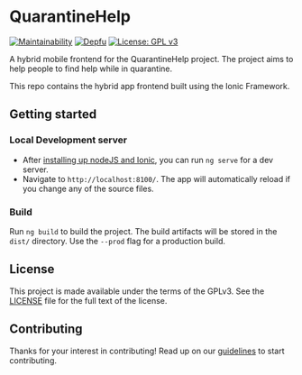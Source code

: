 # QuarantineHelp
[![Maintainability](https://api.codeclimate.com/v1/badges/16dd5e6b09dc22885e35/maintainability)](https://codeclimate.com/github/Quarantined-Help/quarantined-hybrid-app/maintainability)
[![Depfu](https://badges.depfu.com/badges/8bf41f1c7aea414b96f712e8d77f86be/count.svg)](https://depfu.com/github/Quarantined-Help/quarantined-hybrid-app?project_id=11656)
[![License: GPL v3](https://img.shields.io/badge/License-GPL%20v3-blue.svg)](https://www.gnu.org/licenses/gpl-3.0)


A hybrid mobile frontend for the QuarantineHelp project. The project aims to help people to find help while in quarantine. 

This repo contains the hybrid app frontend built using the Ionic Framework. 

## Getting started
### Local Development server

* After [installing up nodeJS and Ionic](https://ionicframework.com/docs/installation/cli), you can run `ng serve` for a dev server. 
* Navigate to `http://localhost:8100/`. The app will automatically reload if you change any of the source files.

### Build

Run `ng build` to build the project. The build artifacts will be stored in the `dist/` directory. Use the `--prod` flag for a production build.

## License
This project is made available under the terms of the GPLv3. See the [LICENSE][license] file for the full text of the license.

[license]: https://github.com/Quarantine-Help/quarantine-hybrid-app/blob/master/LICENSE

## Contributing

Thanks for your interest in contributing! Read up on our [guidelines](https://github.com/Quarantine-Help/quarantine-hybrid-app/blob/master/CONTRIBUTING.md) to start contributing.